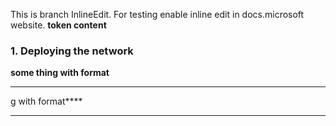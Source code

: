 
This is branch InlineEdit. For testing enable inline edit in docs.microsoft website.
**token content**

### 1. Deploying the network
****some thing with format****
- - -
g with format****
- - -
